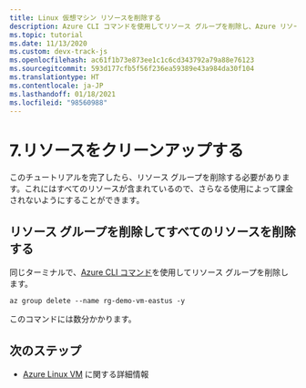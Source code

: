 ```yaml
---
title: Linux 仮想マシン リソースを削除する
description: Azure CLI コマンドを使用してリソース グループを削除し、Azure リソースをクリーンアップします。
ms.topic: tutorial
ms.date: 11/13/2020
ms.custom: devx-track-js
ms.openlocfilehash: ac61f1b73e873ee1c1c6cd343792a79a88e76123
ms.sourcegitcommit: 593d177cfb5f56f236ea59389e43a984da30f104
ms.translationtype: HT
ms.contentlocale: ja-JP
ms.lasthandoff: 01/18/2021
ms.locfileid: "98560988"
---
```

# <a name="7-clean-up-resources"></a>7.リソースをクリーンアップする

このチュートリアルを完了したら、リソース グループを削除する必要があります。これにはすべてのリソースが含まれているので、さらなる使用によって課金されないようにすることができます。 

## <a name="remove-all-the-resources-by-removing-resource-group"></a>リソース グループを削除してすべてのリソースを削除する

同じターミナルで、[Azure CLI コマンド](/cli/azure/group#az_group_delete)を使用してリソース グループを削除します。

```azurecli
az group delete --name rg-demo-vm-eastus -y
```

このコマンドには数分かかります。 

## <a name="next-step"></a>次のステップ

* [Azure Linux VM](/azure/virtual-machines) に関する詳細情報
